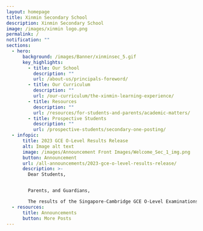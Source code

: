 ```yaml
---
layout: homepage
title: Xinmin Secondary School
description: Xinmin Secondary School
image: /images/xinmin logo.png
permalink: /
notification: ""
sections:
  - hero:
      background: /images/Banner/xinminsec_5.gif
      key_highlights:
        - title: Our School
          description: ""
          url: /about-us/principals-foreword/
        - title: Our Curriculum
          description: ""
          url: /our-curriculum/the-xinmin-learning-experience/
        - title: Resources
          description: ""
          url: /resources/for-students-and-parents/academic-matters/
        - title: Prospective Students
          description: ""
          url: /prospective-students/secondary-one-posting/
  - infopic:
      title: 2023 GCE O-Level Results Release
      alt: Image alt text
      image: /images/Announcement Front Images/Welcome_Sec_1_img.png
      button: Announcement
      url: /all-announcements/2023-gce-o-level-results-release/
      description: >-
        Dear Students, 


        Parents, and Guardians,

        The results of the Singapore-Cambridge GCE O-Level Examinations will be released on Thursday, 11 January at 2 pm.
  - resources:
      title: Announcements
      button: More Posts
---
```

